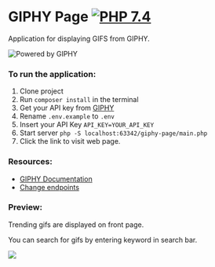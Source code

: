# GIPHY Page [![PHP 7.4](https://img.shields.io/badge/PHP-7.4-grey?labelColor=777BB4)](https://www.php.net/)
Application for displaying GIFS from GIPHY.

![Powered by GIPHY](https://i.imgur.com/ujUSHlP.png)
### To run the application:

1. Clone project
2. Run `composer install` in the terminal
3. Get your API key from [GIPHY](https://developers.giphy.com/)
4. Rename `.env.example` to `.env`
5. Insert your API Key `API_KEY=YOUR_API_KEY`
6. Start server `php -S localhost:63342/giphy-page/main.php`
7. Click the link to visit web page.

### Resources:

* [GIPHY Documentation](https://developers.giphy.com/docs/api)
* [Change endpoints](https://developers.giphy.com/explorer/)

### Preview:

Trending gifs are displayed on front page.

You can search for gifs by entering keyword in search bar.

<img src="https://i.ibb.co/C9Dsp6L/preview.png">


